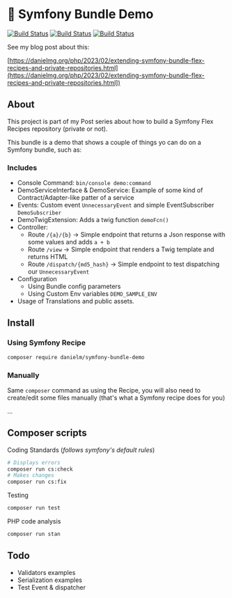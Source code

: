 # 🚀 Symfony Bundle Demo

[![Build Status](https://github.com/danielm/symfony-bundle-demo/workflows/Tests/badge.svg)](https://github.com/danielm/symfony-bundle-demo/actions/workflows/tests.yml)
[![Build Status](https://github.com/danielm/symfony-bundle-demo/workflows/PHPCsFixer/badge.svg)](https://github.com/danielm/symfony-bundle-demo/actions/workflows/php-cs-fixer.yml)
[![Build Status](https://github.com/danielm/symfony-bundle-demo/workflows/PHPStan/badge.svg)](https://github.com/danielm/symfony-bundle-demo/actions/workflows/php-stan.yml)

See my blog post about this:

[https://danielmg.org/php/2023/02/extending-symfony-bundle-flex-recipes-and-private-repositories.html](https://danielmg.org/php/2023/02/extending-symfony-bundle-flex-recipes-and-private-repositories.html])

## About

This project is part  of my Post series about how to build a Symfony Flex Recipes repository (private or not).

This bundle is a demo that shows a couple of things yo can do on a Symfony bundle, such as:

### Includes
- Console Command: `bin/console demo:command`
- DemoServiceInterface & DemoService: Example of some kind of Contract/Adapter-like patter of a service
- Events: Custom event `UnnecessaryEvent` and simple EventSubscriber `DemoSubscriber`
- DemoTwigExtension: Adds a twig function `demoFcn()`
- Controller:
  - Route `/{a}/{b}` -> Simple endpoint that returns a Json response with some values and adds `a + b`
  - Route `/view` -> Simple endpoint that renders a Twig template and returns HTML
  - Route `/dispatch/{md5_hash}` -> Simple endpoint to test dispatching our `UnnecessaryEvent` 
- Configuration
  - Using Bundle config parameters
  - Using Custom Env variables `DEMO_SAMPLE_ENV`
- Usage of Translations and public assets.

## Install

### Using Symfony Recipe

```bash
composer require danielm/symfony-bundle-demo
```

### Manually
Same `composer` command as using the Recipe, you will also need to create/edit some files manually (that's what a Symfony recipe does for you)

...

## Composer scripts
Coding Standards (*follows symfony's default rules*)
```bash
# Displays errors
composer run cs:check
# Makes changes
composer run cs:fix
```
Testing
```bash
composer run test
```
PHP code analysis 
```bash
composer run stan
```

## Todo
- Validators examples
- Serialization examples
- Test Event & dispatcher
